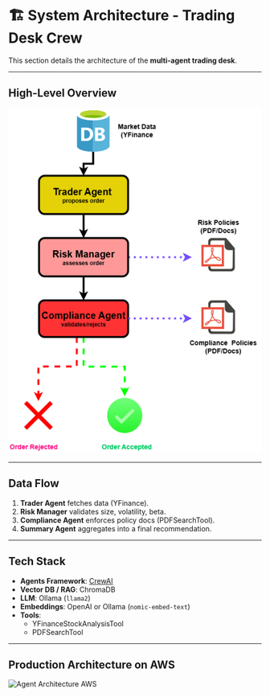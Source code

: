 # 🏗️ System Architecture - Trading Desk Crew

This section details the architecture of the **multi-agent trading desk**.

---

## High-Level Overview

![Agent Architecture](./screenshots/archi_trading_agent.png)


---

## Data Flow
1. **Trader Agent** fetches data (YFinance).  
2. **Risk Manager** validates size, volatility, beta.  
3. **Compliance Agent** enforces policy docs (PDFSearchTool).  
4. **Summary Agent** aggregates into a final recommendation.  

---

## Tech Stack
- **Agents Framework**: [CrewAI](https://github.com/joaomdmoura/crewai)  
- **Vector DB / RAG**: ChromaDB  
- **LLM**: Ollama (`llama2`)  
- **Embeddings**: OpenAI or Ollama (`nomic-embed-text`)  
- **Tools**: 
  - YFinanceStockAnalysisTool
  - PDFSearchTool  

---


## Production Architecture on AWS

<!-- <img src="../screenshots/archi_trading_pro.png" style="weight:500px;"> -->
![Agent Architecture AWS](./screenshots/archi_trading_pro.png)

